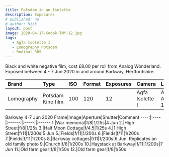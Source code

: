 ```yaml
---
title: Potsdam in an Isolette
description: Exposures
# published: no
# author: Nick
layout: post
image: 2020-04-17-Kodak-TMY-12.jpg
tags:
   - Agfa Isolette I
   - Lomography Potsdam
   - Rodinal R09
---
```

Black and white negative film, cost £8.00 per roll from Analog Wonderland. Exposed between 4 - 7 Jun 2020 in and around Barkway, Hertfordshire. 

<!-- processed at home in Rodinal R09 one shot, works out at something like 75p per shot. -->

Brand|Type|ISO|Format|Exposures|Camera|Lens
:----|:---|:--|:-----|:--------|:-----|:----
Lomography|Potsdam Kino film|100|120|12|Agfa Isolette I|Agfa Agnar 1:4.5/85

Barkway 4-7 Jun 2020
Frame|Image|Aperture|Shutter|Comment
----:|:----|:------:|:-----:|:------
1.|War memorial|f/8|1/25s|4 Jun
2.|High Street|f/8|1/25s
3.|Half Moon Cottage|f/4.5|1/25s
4.|1 High Street|f/11|1/200s|5 Jun
5.|Fields|f/11|1/200s
6.|Fields|f/11|1/200s
7.|Fields|f/11|1/200s
8.|Barkway cottages|f/11|1/200s|6 Jun. Replicates an old family photo
9.|Church|f/8|1/200s
10.|Haystack at Barkway|f/11|1/200s|7 Jun
11.|Old farm gear|f/8|1/50s
12.|Old farm gear|f/8|1/50s
